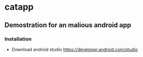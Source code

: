# catapp
## Demostration for an malious android app
### Installation
- Download android studio https://developer.android.com/studio
